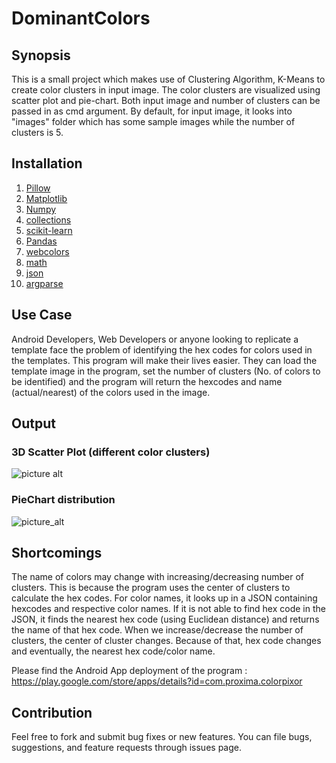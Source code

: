 # DominantColors

## Synopsis
This is a small project which makes use of Clustering Algorithm, K-Means to create color clusters in input image. The color clusters are visualized using scatter plot and pie-chart. Both input image and number of clusters can be passed in as cmd argument. By default, for input image, it looks into "images" folder which has some sample images while the number of clusters is 5.

## Installation
1. [Pillow](https://pypi.org/project/Pillow/ "Pillow")
2. [Matplotlib](https://matplotlib.org/ "Matplotlib")
3. [Numpy](https://numpy.org/ "Numpy")
4. [collections](https://docs.python.org/3/library/collections.html "collections")
6. [scikit-learn](https://scikit-learn.org/stable/ "Scikit-learn")
7. [Pandas](https://pandas.pydata.org/ "Pandas")
8. [webcolors](https://pypi.org/project/webcolors/ "webcolors")
9. [math](https://docs.python.org/2/library/math.html "Math")
10. [json](https://docs.python.org/3/library/json.html "Json")
11. [argparse](https://docs.python.org/2/library/argparse.html#module-argparse "Argparse")

## Use Case
Android Developers, Web Developers or anyone looking to replicate a template face the problem of identifying the hex codes for colors used in the templates. This program will make their lives easier. They can load the template image in the program, set the number of clusters (No. of colors to be identified) and the program will return the hexcodes and name (actual/nearest) of the colors used in the image.

## Output

### 3D Scatter Plot (different color clusters)
![picture alt](https://i.imgur.com/6U9dP9r.jpg)

### PieChart distribution
![picture_alt](https://i.imgur.com/iUGSCDH.jpg)

## Shortcomings
The name of colors may change with increasing/decreasing number of clusters. This is because the program uses the center of clusters to calculate the hex codes. For color names, it looks up in a JSON containing hexcodes and respective color names. If it is not able to find hex code in the JSON, it finds the nearest hex code (using Euclidean distance) and returns the name of that hex code. When we increase/decrease the number of clusters, the center of cluster changes. Because of that, hex code changes and eventually, the nearest hex code/color name.

Please find the Android App deployment of the program : https://play.google.com/store/apps/details?id=com.proxima.colorpixor

## Contribution
Feel free to fork and submit bug fixes or new features. You can file bugs, suggestions, and feature requests through issues page.
